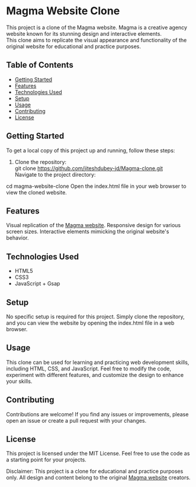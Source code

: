 # Magma Website Clone

This project is a clone of the Magma website. Magma is a creative agency website known for its stunning design and interactive elements. <br/> This clone aims to replicate the visual appearance and functionality of the original website for educational and practice purposes.

## Table of Contents
- [Getting Started](#getting-started)
- [Features](#features)
- [Technologies Used](#technologies-used)
- [Setup](#setup)
- [Usage](#usage)
- [Contributing](#contributing)
- [License](#license)

## Getting Started

To get a local copy of this project up and running, follow these steps:

1. Clone the repository: <br/>
git clone https://github.com/jiteshdubey-jd/Magma-clone.git <br/>
Navigate to the project directory:

cd magma-website-clone
Open the index.html file in your web browser to view the cloned website.

## Features
Visual replication of the [Magma website](https://thisismagma.com/).
Responsive design for various screen sizes.
Interactive elements mimicking the original website's behavior.

## Technologies Used
- HTML5
- CSS3
- JavaScript + Gsap

## Setup
No specific setup is required for this project. Simply clone the repository, and you can view the website by opening the index.html file in a web browser.

## Usage
This clone can be used for learning and practicing web development skills, including HTML, CSS, and JavaScript. Feel free to modify the code, experiment with different features, and customize the design to enhance your skills.

## Contributing
Contributions are welcome! If you find any issues or improvements, please open an issue or create a pull request with your changes.

## License
This project is licensed under the MIT License. Feel free to use the code as a starting point for your projects.

Disclaimer: This project is a clone for educational and practice purposes only. All design and content belong to the original [Magma website](https://thisismagma.com/) creators.
